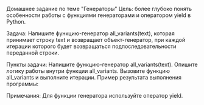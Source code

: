 Домашнее задание по теме "Генераторы"
Цель: более глубоко понять особенности работы с функциями генераторами и оператором yield в Python.

Задача:
Напишите функцию-генератор all_variants(text), которая принимает строку text и возвращает объект-генератор, при каждой итерации которого будет возвращаться подпоследовательности переданной строки.

Пункты задачи:
Напишите функцию-генератор all_variants(text).
Опишите логику работы внутри функции all_variants.
Вызовите функцию all_variants и выполните итерации.
Пример результата выполнения программы:

Примечания:
Для функции генератора используйте оператор yield.
